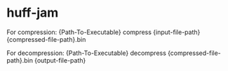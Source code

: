 # huff-jam

For compression:
{Path-To-Executable} compress {input-file-path} {compressed-file-path}.bin

For decompression:
{Path-To-Executable} decompress {compressed-file-path}.bin {output-file-path}
